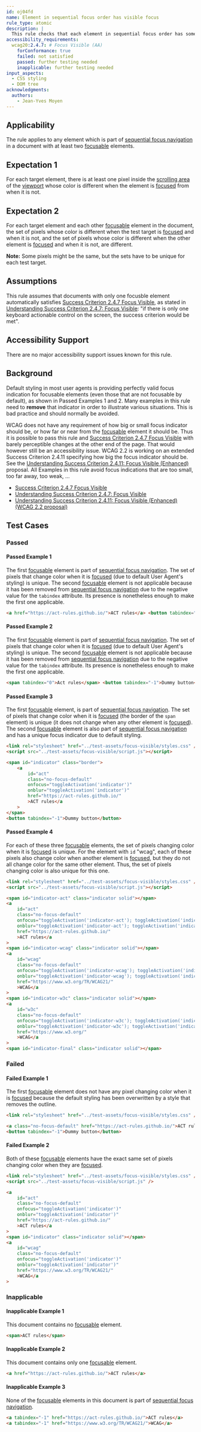 ```yaml
---
id: oj04fd
name: Element in sequential focus order has visible focus
rule_type: atomic
description: |
  This rule checks that each element in sequential focus order has some visible focus indication.
accessibility_requirements:
  wcag20:2.4.7: # Focus Visible (AA)
    forConformance: true
    failed: not satisfied
    passed: further testing needed
    inapplicable: further testing needed
input_aspects:
  - CSS styling
  - DOM tree
acknowledgments:
  authors:
    - Jean-Yves Moyen
---
```


## Applicability

The rule applies to any element which is part of [sequential focus navigation][] in a document with at least two [focusable][] elements.

## Expectation 1

For each target element, there is at least one pixel inside the [scrolling area][] of the [viewport][] whose color is different when the element is [focused][] from when it is not.

## Expectation 2

For each target element and each other [focusable][] element in the document, the set of pixels whose color is different when the test target is [focused][] and when it is not, and the set of pixels whose color is different when the other element is [focused][] and when it is not, are different.

**Note:** Some pixels might be the same, but the sets have to be unique for each test target.

## Assumptions

This rule assumes that documents with only one focusble element automatically satisfies [Success Criterion 2.4.7 Focus Visible][sc247], as stated in [Understanding Success Criterion 2.4.7: Focus Visible][usc247]: "if there is only one keyboard actionable control on the screen, the success criterion would be met".

## Accessibility Support

There are no major accessibility support issues known for this rule.

## Background

Default styling in most user agents is providing perfectly valid focus indication for focusable elements (even those that are not focusable by default), as shown in Passed Examples 1 and 2. Many examples in this rule need to **remove** that indicator in order to illustrate various situations. This is bad practice and should normally be avoided.

WCAG does not have any requirement of how big or small focus indicator should be, or how far or near from the [focusable][] element it should be. Thus it is possible to pass this rule and [Success Criterion 2.4.7 Focus Visible][sc247] with barely perceptible changes at the other end of the page. That would however still be an accessibility issue. WCAG 2.2 is working on an extended Success Criterion 2.4.11 specifying how big the focus indicator should be. See the [Understanding Success Criterion 2.4.11: Focus Visible (Enhanced)][usc2411] proposal. All Examples in this rule avoid focus indications that are too small, too far away, too weak, …

- [Success Criterion 2.4.7 Focus Visible][sc247]
- [Understanding Success Criterion 2.4.7: Focus Visible][usc247]
- [Understanding Success Criterion 2.4.11: Focus Visible (Enhanced) (WCAG 2.2 proposal)][usc2411]

## Test Cases

### Passed

#### Passed Example 1

The first [focusable][] element is part of [sequential focus navigation][]. The set of pixels that change color when it is [focused][] (due to default User Agent's styling) is unique. The second [focusable][] element is not applicable because it has been removed from [sequential focus navigation][] due to the negative value for the `tabindex` attribute. Its presence is nonetheless enough to make the first one applicable.

```html
<a href="https://act-rules.github.io/">ACT rules</a> <button tabindex="-1">Dummy button</button>
```

#### Passed Example 2

The first [focusable][] element is part of [sequential focus navigation][]. The set of pixels that change color when it is [focused][] (due to default User Agent's styling) is unique. The second [focusable][] element is not applicable because it has been removed from [sequential focus navigation][] due to the negative value for the `tabindex` attribute. Its presence is nonetheless enough to make the first one applicable.

```html
<span tabindex="0">Act rules</span> <button tabindex="-1">Dummy button</button>
```

#### Passed Example 3

The first [focusable][] element, is part of [sequential focus navigation][]. The set of pixels that change color when it is [focused][] (the border of the `span` element) is unique (it does not change when any other element is [focused][]). The second [focusable][] element is also part of [sequential focus navigation][] and has a unique focus indicator due to default styling.

```html
<link rel="stylesheet" href="../test-assets/focus-visible/styles.css" />
<script src="../test-assets/focus-visible/script.js"></script>

<span id="indicator" class="border">
	<a
		id="act"
		class="no-focus-default"
		onfocus="toggleActivation('indicator')"
		onblur="toggleActivation('indicator')"
		href="https://act-rules.github.io/"
		>ACT rules</a
	>
</span>
<button tabindex="-1">Dummy button</button>
```

#### Passed Example 4

For each of these three [focusable][] elements, the set of pixels changing color when it is [focused][] is unique. For the element with `id` "wcag", each of these pixels also change color when another element is [focused][], but they do not all change color for the same other element. Thus, the set of pixels changing color is also unique for this one.

```html
<link rel="stylesheet" href="../test-assets/focus-visible/styles.css" />
<script src="../test-assets/focus-visible/script.js"></script>

<span id="indicator-act" class="indicator solid"></span>
<a
	id="act"
	class="no-focus-default"
	onfocus="toggleActivation('indicator-act'); toggleActivation('indicator-wcag')"
	onblur="toggleActivation('indicator-act'); toggleActivation('indicator-wcag')"
	href="https://act-rules.github.io/"
	>ACT rules</a
>
<span id="indicator-wcag" class="indicator solid"></span>
<a
	id="wcag"
	class="no-focus-default"
	onfocus="toggleActivation('indicator-wcag'); toggleActivation('indicator-w3c')"
	onblur="toggleActivation('indicator-wcag'); toggleActivation('indicator-w3c')"
	href="https://www.w3.org/TR/WCAG21/"
	>WCAG</a
>
<span id="indicator-w3c" class="indicator solid"></span>
<a
	id="w3c"
	class="no-focus-default"
	onfocus="toggleActivation('indicator-w3c'); toggleActivation('indicator-final')"
	onblur="toggleActivation('indicator-w3c'); toggleActivation('indicator-final')"
	href="https://www.w3.org/"
	>WCAG</a
>
<span id="indicator-final" class="indicator solid"></span>
```

### Failed

#### Failed Example 1

The first [focusable][] element does not have any pixel changing color when it is [focused][] because the default styling has been overwritten by a style that removes the outline.

```html
<link rel="stylesheet" href="../test-assets/focus-visible/styles.css" />

<a class="no-focus-default" href="https://act-rules.github.io/">ACT rules</a>
<button tabindex="-1">Dummy button</button>
```

#### Failed Example 2

Both of these [focusable][] elements have the exact same set of pixels changing color when they
are [focused][].

```html
<link rel="stylesheet" href="../test-assets/focus-visible/styles.css" />
<script src="../test-assets/focus-visible/script.js" />

<a
	id="act"
	class="no-focus-default"
	onfocus="toggleActivation('indicator')"
	onblur="toggleActivation('indicator')"
	href="https://act-rules.github.io/"
	>ACT rules</a
>
<span id="indicator" class="indicator solid"></span>
<a
	id="wcag"
	class="no-focus-default"
	onfocus="toggleActivation('indicator')"
	onblur="toggleActivation('indicator')"
	href="https://www.w3.org/TR/WCAG21/"
	>WCAG</a
>
```

### Inapplicable

#### Inapplicable Example 1

This document contains no [focusable][] element.

```html
<span>ACT rules</span>
```

#### Inapplicable Example 2

This document contains only one [focusable][] element.

```html
<a href="https://act-rules.github.io/">ACT rules</a>
```

#### Inapplicable Example 3

None of the [focusable][] elements in this document is part of [sequential focus navigation][].

```html
<a tabindex="-1" href="https://act-rules.github.io/">ACT rules</a>
<a tabindex="-1" href="https://www.w3.org/TR/WCAG21/">WCAG</a>
```

[focusable]: #focusable 'Definition of Focusable'
[focused]: #focused 'Definition of Focused'
[sc247]: https://www.w3.org/TR/WCAG21/#focus-visible 'Success Criterion 2.4.7 Focus Visible'
[scrolling area]: https://drafts.csswg.org/cssom-view/#scrolling-area 'CSS specification of Scrolling Area'
[sequential focus navigation]: https://html.spec.whatwg.org/#sequential-focus-navigation 'HTML specification of Sequential focus navigation'
[usc247]: https://www.w3.org/WAI/WCAG21/Understanding/focus-visible.html 'Understanding Success Criterion 2.4.7: Focus Visible'
[usc2411]: https://w3c.github.io/wcag/understanding/focus-visible-enhanced.html 'Understanding Success Criterion 2.4.11: Focus Visible (Enhanced) (WCAG 2.2 proposal)'
[viewport]: https://drafts.csswg.org/css2/#viewport 'CSS definition of Viewport'
